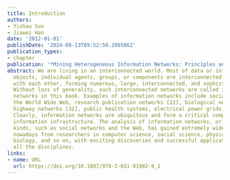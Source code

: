 ```yaml
---
title: Introduction
authors:
- Yizhou Sun
- Jiawei Han
date: '2012-01-01'
publishDate: '2024-09-13T09:52:59.298586Z'
publication_types:
- chapter
publication: '*Mining Heterogeneous Information Networks: Principles and Methodologies*'
abstract: We are living in an interconnected world. Most of data or informational
  objects, individual agents, groups, or components are interconnected or interact
  with each other, forming numerous, large, interconnected, and sophisticated networks.
  Without loss of generality, such interconnected networks are called information
  networks in this book. Examples of information networks include social networks,
  the World Wide Web, research publication networks [22], biological networks [55],
  highway networks [32], public health systems, electrical power grids, and so on.
  Clearly, information networks are ubiquitous and form a critical component of modern
  information infrastructure. The analysis of information networks, or their special
  kinds, such as social networks and the Web, has gained extremely wide attentions
  nowadays from researchers in computer science, social science, physics, economics,
  biology, and so on, with exciting discoveries and successful applications across
  all the disciplines.
links:
- name: URL
  url: https://doi.org/10.1007/978-3-031-01902-9_1
---
```

